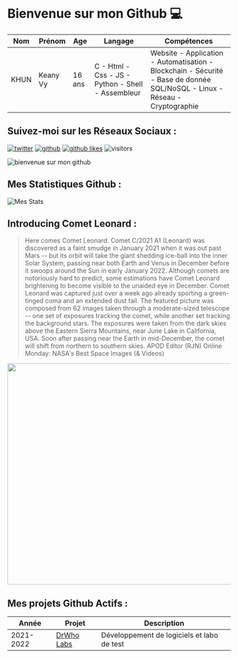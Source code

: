 # Bienvenue sur mon Github 💻
| Nom | Prénom | Age | Langage | Compétences |
|---  |---     |---  |---      |---
| KHUN | Keany Vy | 16 ans | C - Html - Css - JS - Python - Shell - Assembleur | Website - Application - Automatisation - Blockchain - Sécurité - Base de donnée SQL/NoSQL - Linux - Réseau - Cryptographie |

## Suivez-moi sur les Réseaux Sociaux :
[![twitter](https://img.shields.io/twitter/follow/thisiskeanyvy?style=social)](https://twitter.com/thisiskeanyvy)
[![github](https://img.shields.io/github/followers/thisiskeanyvy?style=social)](https://github.com/thisiskeanyvy?tab=followers)
[![github likes](https://img.shields.io/github/stars/thisiskeanyvy?style=social)](https://github.com/thisiskeanyvy)
![visitors](https://visitor-badge.glitch.me/badge?page_id=page.id=thisiskeanyvy.thisiskeanyvy)

![bienvenue sur mon github](https://thisiskeanyvy-hosting.pages.dev/banner.gif)

## Mes Statistiques Github :
![Mes Stats](https://github-readme-stats.vercel.app/api?username=thisiskeanyvy&show_icons=true&theme=radical)

## Introducing Comet Leonard :

> Here comes Comet Leonard. Comet C/2021 A1 (Leonard) was discovered as a faint smudge in January 2021 when it was out past Mars -- but its orbit will take the giant shedding ice-ball into the inner Solar System, passing near both Earth and Venus in December before it swoops around the Sun in early January 2022. Although comets are notoriously hard to predict, some estimations have Comet Leonard brightening to become visible to the unaided eye in December.  Comet Leonard was captured just over a week ago already sporting a green-tinged coma and an extended dust tail. The featured picture was composed from 62 images taken through a moderate-sized telescope -- one set of exposures tracking the comet, while another set tracking the background stars. The exposures were taken from the dark skies above the Eastern Sierra Mountains, near June Lake in California, USA.  Soon after passing near the Earth in mid-December, the comet will shift from northern to southern skies.    APOD Editor (RJN) Online Monday: NASA's Best Space Images (& Videos)

<img src='https://apod.nasa.gov/apod/image/2111/CometLeonard_Bartlett_960.jpg' width="800" height="500"/>

## Mes projets Github Actifs :
| Année | Projet | Description |
|---   |---     |---          |
| 2021-2022 | [DrWho Labs](https://github.com/drwholabs) | Développement de logiciels et labo de test |